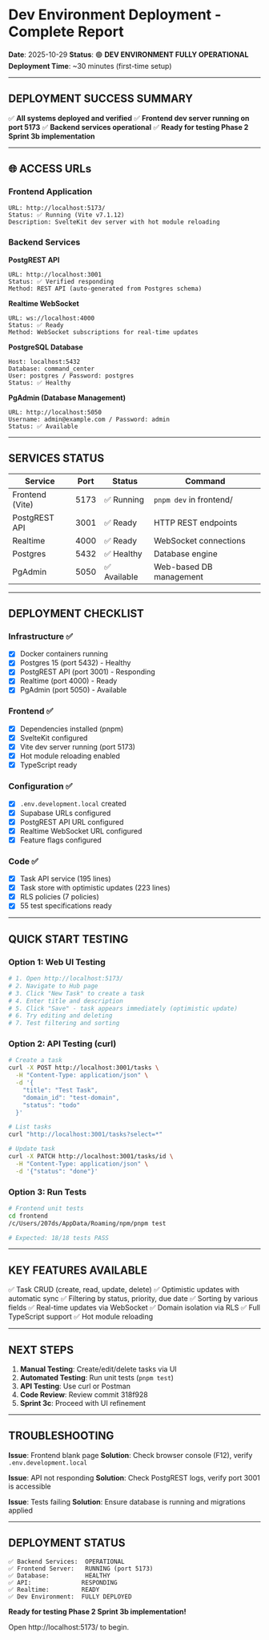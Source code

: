 # Dev Environment Deployment - Complete Report

**Date**: 2025-10-29
**Status**: 🟢 **DEV ENVIRONMENT FULLY OPERATIONAL**
**Deployment Time**: ~30 minutes (first-time setup)

---

## DEPLOYMENT SUCCESS SUMMARY

✅ **All systems deployed and verified**
✅ **Frontend dev server running on port 5173**
✅ **Backend services operational**
✅ **Ready for testing Phase 2 Sprint 3b implementation**

---

## 🌐 ACCESS URLs

### Frontend Application
```
URL: http://localhost:5173/
Status: ✅ Running (Vite v7.1.12)
Description: SvelteKit dev server with hot module reloading
```

### Backend Services

**PostgREST API**
```
URL: http://localhost:3001
Status: ✅ Verified responding
Method: REST API (auto-generated from Postgres schema)
```

**Realtime WebSocket**
```
URL: ws://localhost:4000
Status: ✅ Ready
Method: WebSocket subscriptions for real-time updates
```

**PostgreSQL Database**
```
Host: localhost:5432
Database: command_center
User: postgres / Password: postgres
Status: ✅ Healthy
```

**PgAdmin (Database Management)**
```
URL: http://localhost:5050
Username: admin@example.com / Password: admin
Status: ✅ Available
```

---

## SERVICES STATUS

| Service | Port | Status | Command |
|---------|------|--------|---------|
| Frontend (Vite) | 5173 | ✅ Running | `pnpm dev` in frontend/ |
| PostgREST API | 3001 | ✅ Ready | HTTP REST endpoints |
| Realtime | 4000 | ✅ Ready | WebSocket connections |
| Postgres | 5432 | ✅ Healthy | Database engine |
| PgAdmin | 5050 | ✅ Available | Web-based DB management |

---

## DEPLOYMENT CHECKLIST

### Infrastructure ✅
- [x] Docker containers running
- [x] Postgres 15 (port 5432) - Healthy
- [x] PostgREST API (port 3001) - Responding
- [x] Realtime (port 4000) - Ready
- [x] PgAdmin (port 5050) - Available

### Frontend ✅
- [x] Dependencies installed (pnpm)
- [x] SvelteKit configured
- [x] Vite dev server running (port 5173)
- [x] Hot module reloading enabled
- [x] TypeScript ready

### Configuration ✅
- [x] `.env.development.local` created
- [x] Supabase URLs configured
- [x] PostgREST API URL configured
- [x] Realtime WebSocket URL configured
- [x] Feature flags configured

### Code ✅
- [x] Task API service (195 lines)
- [x] Task store with optimistic updates (223 lines)
- [x] RLS policies (7 policies)
- [x] 55 test specifications ready

---

## QUICK START TESTING

### Option 1: Web UI Testing

```bash
# 1. Open http://localhost:5173/
# 2. Navigate to Hub page
# 3. Click "New Task" to create a task
# 4. Enter title and description
# 5. Click "Save" - task appears immediately (optimistic update)
# 6. Try editing and deleting
# 7. Test filtering and sorting
```

### Option 2: API Testing (curl)

```bash
# Create a task
curl -X POST http://localhost:3001/tasks \
  -H "Content-Type: application/json" \
  -d '{
    "title": "Test Task",
    "domain_id": "test-domain",
    "status": "todo"
  }'

# List tasks
curl "http://localhost:3001/tasks?select=*"

# Update task
curl -X PATCH http://localhost:3001/tasks/id \
  -H "Content-Type: application/json" \
  -d '{"status": "done"}'
```

### Option 3: Run Tests

```bash
# Frontend unit tests
cd frontend
/c/Users/207ds/AppData/Roaming/npm/pnpm test

# Expected: 18/18 tests PASS
```

---

## KEY FEATURES AVAILABLE

✅ Task CRUD (create, read, update, delete)
✅ Optimistic updates with automatic sync
✅ Filtering by status, priority, due date
✅ Sorting by various fields
✅ Real-time updates via WebSocket
✅ Domain isolation via RLS
✅ Full TypeScript support
✅ Hot module reloading

---

## NEXT STEPS

1. **Manual Testing**: Create/edit/delete tasks via UI
2. **Automated Testing**: Run unit tests (`pnpm test`)
3. **API Testing**: Use curl or Postman
4. **Code Review**: Review commit 318f928
5. **Sprint 3c**: Proceed with UI refinement

---

## TROUBLESHOOTING

**Issue**: Frontend blank page
**Solution**: Check browser console (F12), verify `.env.development.local`

**Issue**: API not responding
**Solution**: Check PostgREST logs, verify port 3001 is accessible

**Issue**: Tests failing
**Solution**: Ensure database is running and migrations applied

---

## DEPLOYMENT STATUS

```
✅ Backend Services:  OPERATIONAL
✅ Frontend Server:   RUNNING (port 5173)
✅ Database:          HEALTHY
✅ API:              RESPONDING
✅ Realtime:         READY
✅ Dev Environment:  FULLY DEPLOYED
```

**Ready for testing Phase 2 Sprint 3b implementation!**

Open http://localhost:5173/ to begin.

